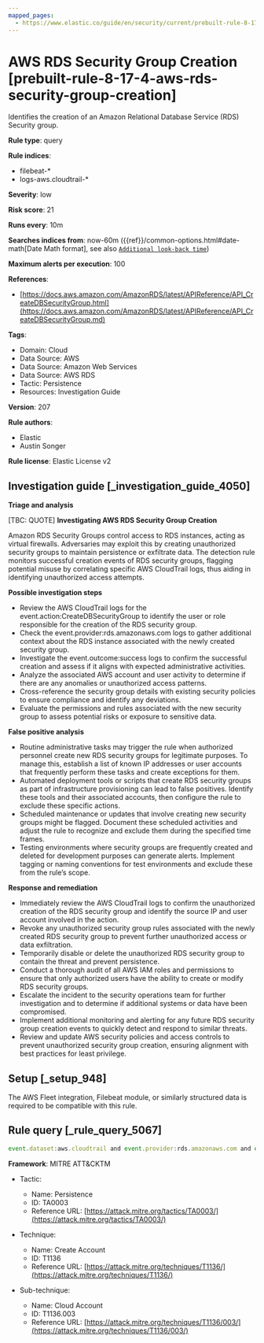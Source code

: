 ```yaml
---
mapped_pages:
  - https://www.elastic.co/guide/en/security/current/prebuilt-rule-8-17-4-aws-rds-security-group-creation.html
---
```


# AWS RDS Security Group Creation [prebuilt-rule-8-17-4-aws-rds-security-group-creation]

Identifies the creation of an Amazon Relational Database Service (RDS) Security group.

**Rule type**: query

**Rule indices**:

* filebeat-*
* logs-aws.cloudtrail-*

**Severity**: low

**Risk score**: 21

**Runs every**: 10m

**Searches indices from**: now-60m ({{ref}}/common-options.html#date-math[Date Math format], see also [`Additional look-back time`](docs-content://solutions/security/detect-and-alert/create-detection-rule.md#rule-schedule))

**Maximum alerts per execution**: 100

**References**:

* [https://docs.aws.amazon.com/AmazonRDS/latest/APIReference/API_CreateDBSecurityGroup.html](https://docs.aws.amazon.com/AmazonRDS/latest/APIReference/API_CreateDBSecurityGroup.md)

**Tags**:

* Domain: Cloud
* Data Source: AWS
* Data Source: Amazon Web Services
* Data Source: AWS RDS
* Tactic: Persistence
* Resources: Investigation Guide

**Version**: 207

**Rule authors**:

* Elastic
* Austin Songer

**Rule license**: Elastic License v2

## Investigation guide [_investigation_guide_4050]

**Triage and analysis**

[TBC: QUOTE]
**Investigating AWS RDS Security Group Creation**

Amazon RDS Security Groups control access to RDS instances, acting as virtual firewalls. Adversaries may exploit this by creating unauthorized security groups to maintain persistence or exfiltrate data. The detection rule monitors successful creation events of RDS security groups, flagging potential misuse by correlating specific AWS CloudTrail logs, thus aiding in identifying unauthorized access attempts.

**Possible investigation steps**

* Review the AWS CloudTrail logs for the event.action:CreateDBSecurityGroup to identify the user or role responsible for the creation of the RDS security group.
* Check the event.provider:rds.amazonaws.com logs to gather additional context about the RDS instance associated with the newly created security group.
* Investigate the event.outcome:success logs to confirm the successful creation and assess if it aligns with expected administrative activities.
* Analyze the associated AWS account and user activity to determine if there are any anomalies or unauthorized access patterns.
* Cross-reference the security group details with existing security policies to ensure compliance and identify any deviations.
* Evaluate the permissions and rules associated with the new security group to assess potential risks or exposure to sensitive data.

**False positive analysis**

* Routine administrative tasks may trigger the rule when authorized personnel create new RDS security groups for legitimate purposes. To manage this, establish a list of known IP addresses or user accounts that frequently perform these tasks and create exceptions for them.
* Automated deployment tools or scripts that create RDS security groups as part of infrastructure provisioning can lead to false positives. Identify these tools and their associated accounts, then configure the rule to exclude these specific actions.
* Scheduled maintenance or updates that involve creating new security groups might be flagged. Document these scheduled activities and adjust the rule to recognize and exclude them during the specified time frames.
* Testing environments where security groups are frequently created and deleted for development purposes can generate alerts. Implement tagging or naming conventions for test environments and exclude these from the rule’s scope.

**Response and remediation**

* Immediately review the AWS CloudTrail logs to confirm the unauthorized creation of the RDS security group and identify the source IP and user account involved in the action.
* Revoke any unauthorized security group rules associated with the newly created RDS security group to prevent further unauthorized access or data exfiltration.
* Temporarily disable or delete the unauthorized RDS security group to contain the threat and prevent persistence.
* Conduct a thorough audit of all AWS IAM roles and permissions to ensure that only authorized users have the ability to create or modify RDS security groups.
* Escalate the incident to the security operations team for further investigation and to determine if additional systems or data have been compromised.
* Implement additional monitoring and alerting for any future RDS security group creation events to quickly detect and respond to similar threats.
* Review and update AWS security policies and access controls to prevent unauthorized security group creation, ensuring alignment with best practices for least privilege.


## Setup [_setup_948]

The AWS Fleet integration, Filebeat module, or similarly structured data is required to be compatible with this rule.


## Rule query [_rule_query_5067]

```js
event.dataset:aws.cloudtrail and event.provider:rds.amazonaws.com and event.action:CreateDBSecurityGroup and event.outcome:success
```

**Framework**: MITRE ATT&CKTM

* Tactic:

    * Name: Persistence
    * ID: TA0003
    * Reference URL: [https://attack.mitre.org/tactics/TA0003/](https://attack.mitre.org/tactics/TA0003/)

* Technique:

    * Name: Create Account
    * ID: T1136
    * Reference URL: [https://attack.mitre.org/techniques/T1136/](https://attack.mitre.org/techniques/T1136/)

* Sub-technique:

    * Name: Cloud Account
    * ID: T1136.003
    * Reference URL: [https://attack.mitre.org/techniques/T1136/003/](https://attack.mitre.org/techniques/T1136/003/)



